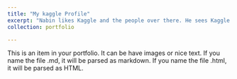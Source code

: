 ```yaml
---
title: "My kaggle Profile"
excerpt: "Nabin likes Kaggle and the people over there. He sees Kaggle as a sport or hobby where he competes in competitions, publishes his datasets and other works.<br/><img src='/images/500x300.png'>"
collection: portfolio

---
```


This is an item in your portfolio. It can be have images or nice text. If you name the file .md, it will be parsed as markdown. If you name the file .html, it will be parsed as HTML. 
